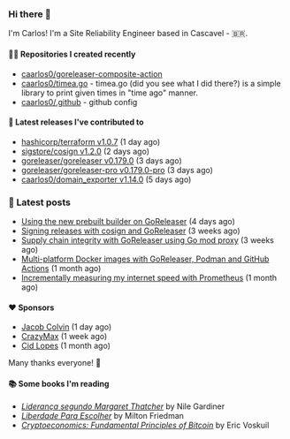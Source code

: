 ### Hi there 👋

I'm Carlos! I'm a Site Reliability Engineer based in Cascavel - 🇧🇷.

#### 👨‍💻 Repositories I created recently
- [caarlos0/goreleaser-composite-action](https://github.com/caarlos0/goreleaser-composite-action)
- [caarlos0/timea.go](https://github.com/caarlos0/timea.go) - timea.go (did you see what I did there?) is a simple library to print given times in &#34;time ago&#34; manner.
- [caarlos0/.github](https://github.com/caarlos0/.github) - github config

#### 🚀 Latest releases I've contributed to


- [hashicorp/terraform v1.0.7](https://github.com/hashicorp/terraform/releases/tag/v1.0.7) (1 day ago)
- [sigstore/cosign v1.2.0](https://github.com/sigstore/cosign/releases/tag/v1.2.0) (2 days ago)
- [goreleaser/goreleaser v0.179.0](https://github.com/goreleaser/goreleaser/releases/tag/v0.179.0) (3 days ago)
- [goreleaser/goreleaser-pro v0.179.0-pro](https://github.com/goreleaser/goreleaser-pro/releases/tag/v0.179.0-pro) (3 days ago)
- [caarlos0/domain_exporter v1.14.0](https://github.com/caarlos0/domain_exporter/releases/tag/v1.14.0) (5 days ago)

### 📄 Latest posts
- [Using the new prebuilt builder on GoReleaser](https://carlosbecker.com/posts/goreleaser-prebuilt/) (4 days ago)
- [Signing releases with cosign and GoReleaser](https://carlosbecker.com/posts/goreleaser-cosign/) (3 weeks ago)
- [Supply chain integrity with GoReleaser using Go mod proxy](https://carlosbecker.com/posts/supply-chain-goreleaser-go-mod-proxy/) (3 weeks ago)
- [Multi-platform Docker images with GoReleaser, Podman and GitHub Actions](https://carlosbecker.com/posts/goreleaser-actions-podman/) (1 month ago)
- [Incrementally measuring my internet speed with Prometheus](https://carlosbecker.com/posts/speedtest-prometheus/) (1 month ago)

#### ❤️ Sponsors
- [Jacob Colvin](https://github.com/MacroPower) (1 day ago)
- [CrazyMax](https://github.com/crazy-max) (1 week ago)
- [Cid Lopes](https://github.com/supercid) (1 month ago)

Many thanks everyone! 🙏

#### 📚 Some books I'm reading
- _[Liderança segundo Margaret Thatcher](https://www.goodreads.com/book/show/58997000-lideran-a-segundo-margaret-thatcher)_ by Nile Gardiner
- _[Liberdade Para Escolher](https://www.goodreads.com/book/show/17238591-liberdade-para-escolher)_ by Milton Friedman
- _[Cryptoeconomics: Fundamental Principles of Bitcoin](https://www.goodreads.com/book/show/56919322-cryptoeconomics)_ by Eric Voskuil
